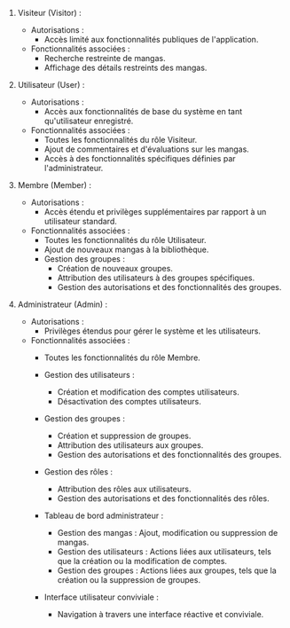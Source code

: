 1. Visiteur (Visitor) :
    
    - Autorisations :
        - Accès limité aux fonctionnalités publiques de l'application.
    - Fonctionnalités associées :
        - Recherche restreinte de mangas.
        - Affichage des détails restreints des mangas.
2. Utilisateur (User) :
    
    - Autorisations :
        - Accès aux fonctionnalités de base du système en tant qu'utilisateur enregistré.
    - Fonctionnalités associées :
        - Toutes les fonctionnalités du rôle Visiteur.
        - Ajout de commentaires et d'évaluations sur les mangas.
        - Accès à des fonctionnalités spécifiques définies par l'administrateur.
3. Membre (Member) :
    
    - Autorisations :
        - Accès étendu et privilèges supplémentaires par rapport à un utilisateur standard.
    - Fonctionnalités associées :
        - Toutes les fonctionnalités du rôle Utilisateur.
        - Ajout de nouveaux mangas à la bibliothèque.
        - Gestion des groupes :
            - Création de nouveaux groupes.
            - Attribution des utilisateurs à des groupes spécifiques.
            - Gestion des autorisations et des fonctionnalités des groupes.
4. Administrateur (Admin) :
    
    - Autorisations :
        - Privilèges étendus pour gérer le système et les utilisateurs.
    - Fonctionnalités associées :
        - Toutes les fonctionnalités du rôle Membre.
        - Gestion des utilisateurs :
            - Création et modification des comptes utilisateurs.
            - Désactivation des comptes utilisateurs.
        - Gestion des groupes :
            - Création et suppression de groupes.
            - Attribution des utilisateurs aux groupes.
            - Gestion des autorisations et des fonctionnalités des groupes.
        - Gestion des rôles :
            - Attribution des rôles aux utilisateurs.
            - Gestion des autorisations et des fonctionnalités des rôles.
        - Tableau de bord administrateur :
            - Gestion des mangas : Ajout, modification ou suppression de mangas.
            - Gestion des utilisateurs : Actions liées aux utilisateurs, tels que la création ou la modification de comptes.
            - Gestion des groupes : Actions liées aux groupes, tels que la création ou la suppression de groupes.


        - Interface utilisateur conviviale :
            - Navigation à travers une interface réactive et conviviale.

